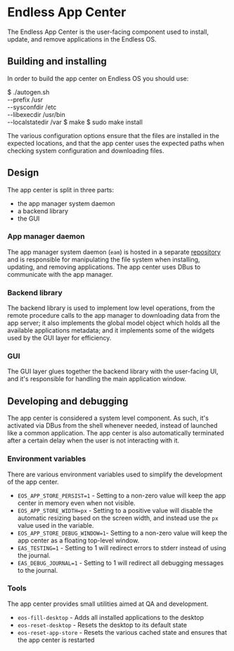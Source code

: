 # Endless App Center

The Endless App Center is the user-facing component used to install, update,
and remove applications in the Endless OS.

## Building and installing

In order to build the app center on Endless OS you should use:

  $ ./autogen.sh \
  	--prefix /usr \
	--sysconfdir /etc \
	--libexecdir /usr/bin \
	--localstatedir /var
  $ make
  $ sudo make install

The various configuration options ensure that the files are installed in
the expected locations, and that the app center uses the expected paths when
checking system configuration and downloading files.

## Design

The app center is split in three parts:

 * the app manager system daemon
 * a backend library
 * the GUI

### App manager daemon

The app manager system daemon (`eam`) is hosted in a separate
[repository][eam] and is responsible for manipulating the file system when
installing, updating, and removing applications. The app center uses DBus
to communicate with the app manager.

### Backend library

The backend library is used to implement low level operations, from the
remote procedure calls to the app manager to downloading data from the app
server; it also implements the global model object which holds all the
available applications metadata; and it implements some of the widgets used
by the GUI layer for efficiency.

### GUI

The GUI layer glues together the backend library with the user-facing UI,
and it's responsible for handling the main application window.

## Developing and debugging

The app center is considered a system level component. As such, it's
activated via DBus from the shell whenever needed, instead of launched like
a common application. The app center is also automatically terminated after
a certain delay when the user is not interacting with it.

### Environment variables

There are various environment variables used to simplify the development of
the app center.

  * `EOS_APP_STORE_PERSIST=1` - Setting to a non-zero value will keep the
    app center in memory even when not visible.
  * `EOS_APP_STORE_WIDTH=px` - Setting to a positive value will disable the
    automatic resizing based on the screen width, and instead use the `px`
    value used in the variable.
  * `EOS_APP_STORE_DEBUG_WINDOW=1`- Setting to a non-zero value will keep
    the app center as a floating top-level window.
  * `EAS_TESTING=1` - Setting to 1 will redirect errors to stderr instead
    of using the journal.
  * `EAS_DEBUG_JOURNAL=1` - Setting to 1 will redirect all debugging
    messages to the journal.

### Tools

The app center provides small utilities aimed at QA and development.

  * `eos-fill-desktop` - Adds all installed applications to the desktop
  * `eos-reset-desktop` - Resets the desktop to its default state
  * `eos-reset-app-store` - Resets the various cached state and ensures
    that the app center is restarted

[eam]: https://github.com/endlessm/eos-app-manager
